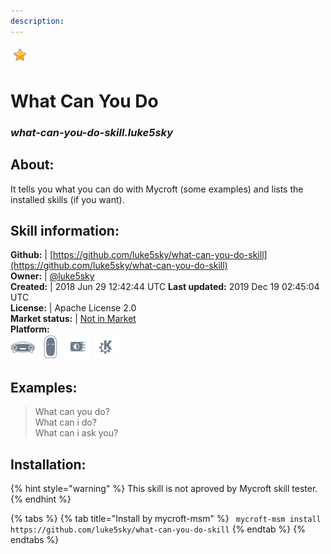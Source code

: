 ```yaml
---
description: 
---
```


![](../.gitbook/assets/star.png)  
# What Can You Do  
### _what-can-you-do-skill.luke5sky_  
## About:  
It tells you what you can do with Mycroft (some examples)
and lists the installed skills (if you want).

## Skill information:  
**Github:** | [https://github.com/luke5sky/what-can-you-do-skill](https://github.com/luke5sky/what-can-you-do-skill)  
**Owner:** | [@luke5sky](https://github.com/luke5sky)  
**Created:** | 2018 Jun 29 12:42:44 UTC  **Last updated:** 2019 Dec 19 02:45:04 UTC  
**License:** | Apache License 2.0  
**Market status:** | [Not in Market](https://market.mycroft.ai/skill/)  
**Platform:**  
 ![Mark I](../.gitbook/assets/mark-1-icon.png)  ![Mark II](../.gitbook/assets/mark-2-icon.png)  ![Picroft](../.gitbook/assets/picroft-icon.png)  ![plasmoid](../.gitbook/assets/kde.png)   
## Examples:  
> What can you do?  
> What can i do?  
> What can i ask you?  
  
## Installation:  
{% hint style="warning" %}
This skill is not aproved by Mycroft skill tester.
{% endhint %}
    
{% tabs %}
{% tab title="Install by mycroft-msm" %}
``` mycroft-msm install https://github.com/luke5sky/what-can-you-do-skill```
{% endtab %}
  {% endtabs %}
  